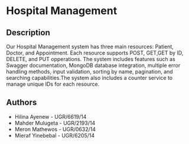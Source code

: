 # Hospital Management

## Description
Our Hospital Management system has three main resources: Patient, Doctor, and Appointment. Each resource supports  POST, GET,GET by ID, DELETE, and PUT opperations. The system includes features such as Swagger documentation, MongoDB database integration, multiple error handling methods, input validation, sorting by name, pagination, and searching capabilities.The system also includes a counter service to manage unique IDs for each resource. 

## Authors
- Hilina Ayenew - UGR/6619/14
- Mahder Mulugeta - UGR/2193/14
- Meron Mathewos - UGR/0632/14
- Mieraf Yinebebal - UGR/6205/14